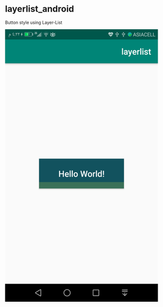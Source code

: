# layerlist_android

Button style using Layer-List

![alt text](https://github.com/SajjadMohammed/layerlist_android/blob/master/Screenshot_20190201-162246%5B1%5D.png) 
